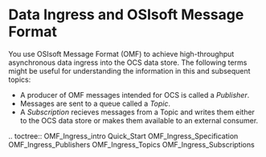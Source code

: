 Data Ingress and OSIsoft Message Format
=======================================

You use OSIsoft Message Format (OMF) to achieve high-throughput asynchronous data ingress 
into the OCS data store. The following terms might be useful for understanding the information
in this and subsequent topics:

* A producer of OMF messages intended for OCS is called a *Publisher*. 
* Messages are sent to a queue called a *Topic*. 
* A *Subscription* recieves messages from a Topic and writes them either to the OCS 
  data store or makes them available to an external consumer. 


.. toctree::
   OMF_Ingress_intro
   Quick_Start
   OMF_Ingress_Specification
   OMF_Ingress_Publishers
   OMF_Ingress_Topics
   OMF_Ingress_Subscriptions
